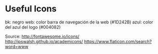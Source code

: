 # Useful Icons


bk: negro
web: color barra de navegación de la web (#1D242B)
azul: color del azul del logo (#004082)

Source:
http://fontawesome.io/icons/
http://jpswalsh.github.io/academicons/
https://www.flaticon.com/search?word=www

